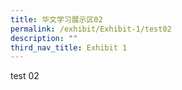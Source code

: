 ```yaml
---
title: 华文学习展示区02
permalink: /exhibit/Exhibit-1/test02
description: ""
third_nav_title: Exhibit 1
---
```


<p>test 02</p>